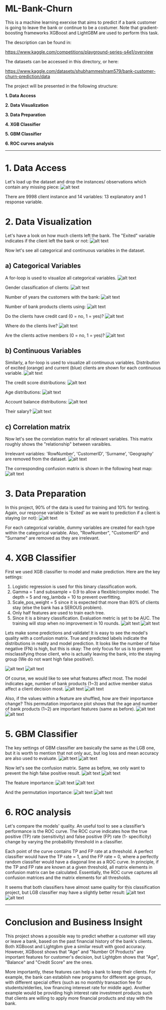 # ML-Bank-Churn
This is a machine learning exerxise that aims to predict if a bank customer is going to leave the bank or continue to be a costumer. Note that gradient-boosting frameworks XGBoost and LightGBM are used to perform this task.

The description can be found in:

https://www.kaggle.com/competitions/playground-series-s4e1/overview

The datasets can be accessed in this directory, or here:

https://www.kaggle.com/datasets/shubhammeshram579/bank-customer-churn-prediction/data

The project will be presented in the following structure:

**1. Data Access**

**2. Data Visualization**
   
**3. Data Preparation**
   
**4. XGB Classifier**   

**5. GBM Classifier**   

**6. ROC curves analysis**

*********************************************************************************************************************

# 1. Data Access

Let's load up the dataset and drop the instances/ observations which contain any missing piece:
![alt text](images/1.png)

There are 9998 client instance and 14 variables: 13 explanatory and 1 response variable.

# 2. Data Visualization
Let's have a look on how much clients left the bank. The "Exited" variable indicates if the client left the bank or not:
![alt text](images/2a.png)

Now let's see all categorical and continuous variables in the dataset.

## a) Categorical Variables
A for-loop is used to visualize all categorical variables.
![alt text](images/2b.png)

Gender classification of clients:
![alt text](images/Gender.png)

Number of years the customers with the bank:
![alt text](images/Tenure.png)

Number of bank products clients using:
![alt text](images/NumOfProducts.png)

Do the clients have credit card (0 = no, 1 = yes)?
![alt text](images/HasCrCard.png)

Where do the clients live?
![alt text](images/Geography.png)

Are the clients active members (0 = no, 1 = yes)?
![alt text](images/IsActiveMember.png)


## b) Continuous Variables
Similarly, a for-loop is used to visualize all continuous variables. Distribution of excited (orange) and current (blue) clients are shown for each continuous variable.
![alt text](images/2c.png)

The credit score distributions:
![alt text](images/CreditScore.png)

Age distributions:
![alt text](images/Age.png)

Account balance distributions:
![alt text](images/Balance.png)

Their salary?
![alt text](images/EstimatedSalary.png)

## c) Correlation matrix
Now let's see the correlation matrix for all relevant variables. This matrix roughly shows the "relationship" between varaibles.

Irrelevant variables: 'RowNumber', 'CustomerID', 'Surname', 'Geography' are removed from the dataset.
![alt text](images/2d.png)

The corresponding confusion matrix is shown in the following heat map:
![alt text](images/corr_heatmap.png)

# 3. Data Preparation
In this project, 90% of the data is used for training and 10% for testing. Again, our response variable is 'Exited' as we want to prediction if a client is staying (or not):
![alt text](images/3.png)

For each categorical variable, dummy variables are created for each type within the categorical variable. Also, "RowNumber", "CustomerID" and "Surname" are removed as they are irrelevant.

# 4. XGB Classifier
First we used XGB classifier to model and make prediction. Here are the key settings:
1. Logistic regression is used for this binary classification work.
2. Gamma = 1 and subsample = 0.9 to allow a flexible/complex model. The depth = 5 and reg_lambda = 10 to prevent overfitting.
3. Scale_pos_weight = 5 since it is expected that more than 80% of clients stay (else the bank has a SEROUS problem).
4. Only half features are used to train each tree.
5. Since it is a binary classification. Evaluation metric is set to be AUC. The training will stop when no improvement in 10 rounds.
![alt text](images/4a.png)
![alt text](images/4b.png)

Lets make some predictions and validate! It is easy to see the model's quality with a confusion matrix. True and predicted labels indicate the distributions in reality and model prediction. It looks like the number of false negative (FN) is high, but this is okay: The only focus for us is to prevent misclassifying those client, who is actually leaving the bank, into the staying group (We do not want high false positive!).

![alt text](images/4c.png)
![alt text](images/CM_xgb.png)

Of course, we would like to see what features affect most. The model indicates age, number of bank products (1~3) and active member status affect a client decision most.
![alt text](images/4d.png)
![alt text](images/FI_xgb.png)

Also, if the values within a feature are shuffled, how are their importance change? This permutation importance plot shows that the age and number of bank products (1~2) are important features (same as before).
![alt text](images/4e.png)
![alt text](images/PI_xgb.png)


# 5. GBM Classifier
The key settings of GBM classifier are basically the same as the LGB one, but it is worth to mention that not only auc, but log loss and mean accuracy are also used to evaluate.
![alt text](images/5a.png)
![alt text](images/5b.png)

Now let's see the confusion matrix. Same as before, we only want to prevent the high false positive result.
![alt text](images/5c.png)
![alt text](images/CM_gbm.png)

The feature importance:
![alt text](images/5d.png)
![alt text](images/FI_gbm.png)

And the permutation importance:
![alt text](images/5e.png)
![alt text](images/PI_gbm.png)

# 6. ROC analysis
Let's compare the models' quality. An useful tool to see a classifier’s performance is the ROC curve. The ROC curve indicates how the true positive (TP) rate (sensitivity) and false positive (FP) rate (1- specificity) change by varying the probability threshold in a classifier.

Each point of the curve contains TP and FP rate at a threshold. A perfect classifier would have the TP rate
= 1, and the FP rate = 0, where a perfectly random classifier would have a diagonal line as a ROC curve.
In principle, if the TP and FP rate are known at a given threshold, all matrix elements in confusion matrix can be
calculated. Essentially, the ROC curve captures all confusion matrices and the matrix elements for all thresholds.

It seems that both classifiers have almost same quality for this classification project, but LGB classifier may have a slightly better result:
![alt text](images/6.png)
![alt text](images/ROC.png)

*************************************************************************************************************************
# Conclusion and Business Insight

This project shows a possible way to predict whether a customer will stay or leave a bank, based on the past financial history of the bank's clients. Both XGBoost and Lightgbm give a similar result with good accuracy. However, XGBoost shows that "Age" and "Number Of Products" are important features for customer's decision, but Lightgbm shows that "Age", "Balance" and "Credit Score" are the ones.

More importantly, these features can help a bank to keep their clients. For example, the bank can establish new programs for different age groups, with different special offers (such as no monthly transaction fee for students/elderlies, low financing intereset rate for middle age). Another example would be providing high interest rate investment products such that clients are willing to apply more financial products and stay with the bank.
